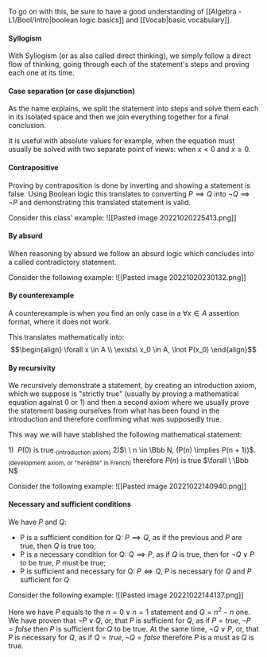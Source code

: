 To go on with this, be sure to have a good understanding of [[Algebra - L1/Bool/Intro|boolean logic basics]] and [[Vocab|basic vocabulary]]. 

#### Syllogism
With Syllogism (or as also called direct thinking), we simply follow a direct flow of thinking, going through each of the statement's steps and proving each one at its time.

#### Case separation (or case disjunction)
As the name explains, we split the statement into steps and solve them each in its isolated space and then we join everything together for a final conclusion.

It is useful with absolute values for example, when the equation must usually be solved with two separate point of views: when $x \lt 0$ and $x \ge 0$. 

#### Contrapositive
Proving by contraposition is done by inverting and showing a statement is false. Using Boolean logic this translates to converting $P \implies Q$ into $\lnot Q \implies \lnot P$ and demonstrating this translated statement is valid.

Consider this class' example: 
![[Pasted image 20221020225413.png]]

#### By absurd
When reasoning by absurd we follow an absurd logic which concludes into a called contradictory statement.

Consider the following example:
![[Pasted image 20221020230132.png]]

#### By counterexample
A counterexample is when you find an only case in a $\forall x \in A$ assertion format, where it does not work. 

This translates mathematically into: $$\begin{align} 
\forall x \in A
\\ \exists\ x_0 \in A, \lnot P(x_0)
\end{align}$$

#### By recursivity
We recursively demonstrate a statement, by creating an introduction axiom, which we suppose is "strictly true" (usually by proving a mathematical equation against 0 or 1) and then a second axiom where we usually prove the statement basing ourselves from what has been found in the introduction and therefore confirming what was supposedly true.

This way we will have stablished the following mathematical statement:

1)$\ \ P(0)$ is true$._\text{(introduction axiom)}$
2)$\ \ n \in \Bbb N, (P(n) \implies P(n + 1))$$._\text{(development axiom, or "hérédité" in French)}$
therefore $P(n)$ is true $\forall \ \Bbb N$

Consider the following example: 
![[Pasted image 20221022140940.png]]

#### Necessary and sufficient conditions
We have $P$ and $Q$:
- P is a sufficient condition for Q: $P \implies Q$, as if the previous and $P$ are true, then $Q$ is true too;
- P is a necessary condition for Q: $Q \implies P$, as if $Q$ is true, then for $\lnot Q \lor P$ to be true, $P$ must be true;
- P is sufficient and necessary for Q: $P \iff Q$, $P$ is necessary for $Q$ and $P$ sufficient for $Q$

Consider the following example: 
![[Pasted image 20221022144137.png]]

Here we have $P$ equals to the $n = 0 \lor n = 1$ statement and $Q = n^2 - n$ one. We have proven that $\lnot P \lor Q$, or, that $P$ is sufficient for $Q$, as if $P = true, \lnot P = false$ then $P$ is sufficient for $Q$ to be true.
At the same time, $\lnot Q \lor P$, or, that $P$ is necessary for $Q$, as if $Q = true, \lnot Q = false$ therefore $P$ is a must as $Q$ is true.